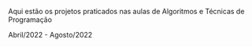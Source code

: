 Aqui estão os projetos praticados nas aulas de Algoritmos e Técnicas de Programação

Abril/2022 - Agosto/2022
